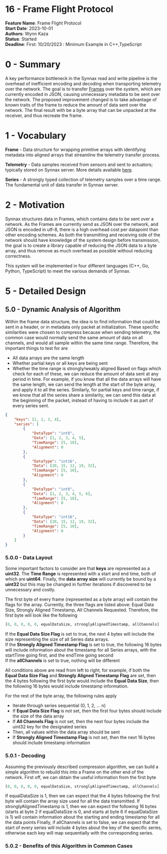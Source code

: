 # 16 - Frame Flight Protocol

**Feature Name**: Frame Flight Protocol <br />
**Start Date**: 2023-10-01 <br />
**Authors**: Wynn Kaza <br />
**Status**: Started <br />
**Deadline**: First: 10/20/2023 : Minimum Example in C++,TypeScript

# 0 - Summary

A key performance bottleneck in the Synnax read and write pipeline is the overhead of
inefficient encoding and decoding when transporting telemetry over the network.
The goal is to transfer [Frames](./0010-230104-frame-spec.md) over the system, which are
currently encoded in JSON, causing unnecessary metadata to be sent over the network.
The proposed improvement changed is to take advantage of known traits of the frame to
reduce the amount of data sent over the network. The final result with be a byte
array that can be unpacked at the receiver, and thus recreate the frame.

# 1 - Vocabulary

**Frame** - Data structure for wrapping primitive arrays with identifying
metadata into aligned arrays that streamline the telemetry transfer process. </b>

**Telemetry** - Data samples received from sensors and sent to actuators; typically
stored on Synnax server. More details available [here](../../../pluto). </b>

**Series** - A strongly typed collection of telemetry samples over a time range. The
fundamental unit of data transfer in Synnax server. </b>

# 2 - Motivation

Synnax structures data in Frames, which contains data to be sent over a network.
As the Frames are currently send as JSON over the network, and JSON is encoded in utf-8,
there is a high overhead cost per datapoint than other encoding schemes. As both the
transmitting and receiving side of the network should have knowledge of the system design
before transmission, the goal is to create a library capable of reducing the JSON data
to a byte array, and thus remove as much overhead as possible without reducing correctness.

This system will be implemented in four different languages (C++, Go, Python, TypeScript) to
meet the various demands of Synnax.

# 5 - Detailed Design

## 5.0 - Dynamic Analysis of Algorithm

Within the frame data structure, the idea is to find information that could be sent in a
header, or in metadata only packet at initialization. These specific similarities were
chosen to compress because when sending telemetry, the common case would normally send
the same amount of data on all channels, and would all sample within the same time range.
Therefore, the important things to test for are
- All data arrays are the same length
- Whether partial keys or all keys are being sent
- Whether the time range is strongly/weakly aligned
Based on flags which check for each of these, we can reduce the amount of data sent at any
period in time. For example, if you know that all the data arrays will have the same length,
we can send the length at the start of the byte array, and apply it to all the series. Similarly,
for partial keys and time range, if we know that all the series share a similarity, we can send
this data at the beginning of the packet, instead of having to include it as part of every series
sent.
```json
{
    "keys": [1, 2, 3, 4],
    "series": [
        {
            "DataType": "int8",
            "Data": [1, 2, 3, 4, 5],
            "TimeRange": [5, 10],
            "Alignment": 0
        },
        {
            "DataType": "int16",
            "Data": [20, 15, 12, 19, 32],
            "TimeRange": [5, 10],
            "Alignment": 0
        },
        {
            "DataType": "int8",
            "Data": [1, 2, 3, 4, 5, 6],
            "TimeRange": [5, 10],
            "Alignment": 0
        },
        {
            "DataType": "int16",
            "Data": [20, 15, 12, 19, 32],
            "TimeRange": [5, 10],
            "Alignment": 0
        }
    ]
}
```


### 5.0.0 - Data Layout

Some important factors to consider are that **keys** are represented as a **uint32**. The
**Time Range** is represented with a start and end time, both of which are **uint64**.
Finally, the **data array size** will currently be bound by a **uint32** but this may be
changed in further iterations if discovered to be unnecessary and costly.

The first byte of every frame (represented as a byte array) will contain the flags for the
array. Currently, the three flags are listed above: Equal Data Size, Strongly Aligned
Timestamp, All Channels Requested. Therefore, the first byte will look like the following
```python
[0, 0, 0, 0, 0, equalDataSize, stronglyAlignedTimestamp, allChannels]
```

If the **Equal Data Size Flag** is set to true, the next 4 bytes will include the size
representing the size of all Series data arrays. </br> If the **Strongly Aligned Timestamp Flag**
is set to true, the following 16 bytes will include information about the timestamp for all Series
arrays, with the startTime going first, and the endTime going second </br> If the **allChannels**
is set to true, nothing will be different </br>

All conditions above are read from left to right, for example, if both the **Equal Data Size Flag**
and **Strongly Aligned Timestamp Flag** are set, then the 4 bytes following the first byte would
include the **Equal Data Size**, then the following 16 bytes would include timestamp information.

For the rest of the byte array, the following rules apply </br>
- Iterate through series sequential (0, 1, 2, ... n)
- If **Equal Data Size Flag** is not set, then the first four bytes should include the size
of the data array
- If **All Channels Flag** is not set, then the next four bytes include the uint32 key for
the designated series
- Then, all values within the data array should be sent
- If **Strongly Aligned Timestamp Flag** is not set, then the next 16 bytes should include
timestamp information

### 5.0.1 - Decoding

Assuming the previously described compression algorithm, we can build a simple algorithm to
rebuild this into a Frame on the other end of the network. First off, we can obtain the useful
information from the first byte

```python
[0, 0, 0, 0, 0, equalDataSize, stronglyAlignedTimestamp, allChannels]
```
If equalDataSize is 1, then we can expect that the 4 bytes following the first byte will contain
the array size used for all the data transmitted. If stronglyAlignedTimestamp is 1, then we can
expect the following 16 bytes (starts at byte 2 if equalDataSize is 0, and starts at byte 6 if
equalDataSize is 1) will contain information about the starting and ending timestamp for all the
data points Finally, if allChannels is set to false, we can expect that the start of every series
will include 4 bytes about the key of the specific series, otherwise each key will map sequentially
with the corresponding series.

### 5.0.2 - Benefits of this Algorithm in Common Cases
